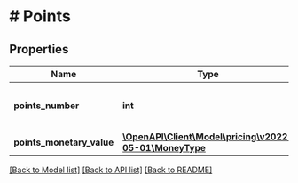 # # Points

## Properties

Name | Type | Description | Notes
------------ | ------------- | ------------- | -------------
**points_number** | **int** | The number of Amazon Points. | [optional]
**points_monetary_value** | [**\OpenAPI\Client\Model\pricing\v2022-05-01\MoneyType**](MoneyType.md) |  | [optional]

[[Back to Model list]](../../README.md#models) [[Back to API list]](../../README.md#endpoints) [[Back to README]](../../README.md)

